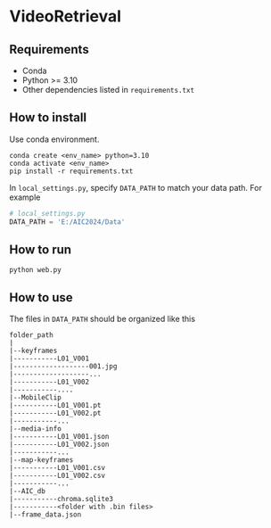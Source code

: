 # VideoRetrieval

## Requirements
- Conda
- Python >= 3.10
- Other dependencies listed in `requirements.txt`

## How to install
Use conda environment.
```
conda create <env_name> python=3.10
conda activate <env_name>
pip install -r requirements.txt
```

In `local_settings.py`, specify `DATA_PATH` to match your data path. For example 

```py
# local_settings.py
DATA_PATH = 'E:/AIC2024/Data'
```

## How to run

```
python web.py
```

## How to use
The files in `DATA_PATH` should be organized like this
```
folder_path
|
|--keyframes
|-----------L01_V001
|-------------------001.jpg
|-------------------...
|-----------L01_V002
|-----------....
|--MobileClip
|-----------L01_V001.pt
|-----------L01_V002.pt
|-----------...
|--media-info
|-----------L01_V001.json
|-----------L01_V002.json
|-----------...
|--map-keyframes
|-----------L01_V001.csv
|-----------L01_V002.csv
|-----------...
|--AIC_db
|-----------chroma.sqlite3
|-----------<folder with .bin files>
|--frame_data.json
```
